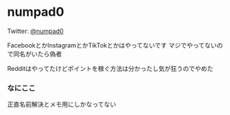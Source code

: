 # numpad0

Twitter: [@numpad0](https://twitter.com/numpad0)  

FacebookとかInstagramとかTikTokとかはやってないです マジでやってないので同名がいたら偽者

Redditはやってたけどポイントを稼ぐ方法は分かったし気が狂うのでやめた 


### なにここ

正直名前解決とメモ用にしかなってない
